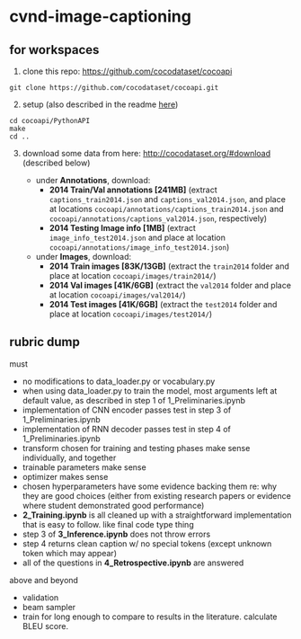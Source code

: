 # cvnd-image-captioning

## for workspaces

1. clone this repo: https://github.com/cocodataset/cocoapi
```
git clone https://github.com/cocodataset/cocoapi.git
```

2. setup (also described in the readme [here](https://github.com/cocodataset/cocoapi))
```
cd cocoapi/PythonAPI
make
cd ..
```

3. download some data from here: http://cocodataset.org/#download (described below)

     * under **Annotations**, download:
          - **2014 Train/Val annotations [241MB]** (extract `captions_train2014.json` and `captions_val2014.json`, and place at locations `cocoapi/annotations/captions_train2014.json` and `cocoapi/annotations/captions_val2014.json`, respectively)
          - **2014 Testing Image info [1MB]** (extract `image_info_test2014.json` and place at location `cocoapi/annotations/image_info_test2014.json`)
     * under **Images**, download:
          - **2014 Train images [83K/13GB]** (extract the `train2014` folder and place at location `cocoapi/images/train2014/`)
          - **2014 Val images [41K/6GB]** (extract the `val2014` folder and place at location `cocoapi/images/val2014/`)
          - **2014 Test images [41K/6GB]** (extract the `test2014` folder and place at location `cocoapi/images/test2014/`)

## rubric dump

must
- no modifications to data_loader.py or vocabulary.py
- when using data_loader.py to train the model, most arguments left at default value, as described in step 1 of 1_Preliminaries.ipynb
- implementation of CNN encoder passes test in step 3 of 1_Preliminaries.ipynb
- implementation of RNN decoder passes test in step 4 of 1_Preliminaries.ipynb
- transform chosen for training and testing phases make sense individually, and together
- trainable parameters make sense
- optimizer makes sense
- chosen hyperparameters have some evidence backing them re: why they are good choices (either from existing research papers or evidence where student demonstrated good performance)
- **2_Training.ipynb** is all cleaned up with a straightforward implementation that is easy to follow. like final code type thing
- step 3 of **3_Inference.ipynb** does not throw errors
- step 4 returns clean caption w/ no special tokens (except unknown token which may appear)
- all of the questions in **4_Retrospective.ipynb** are answered

above and beyond
- validation
- beam sampler
- train for long enough to compare to results in the literature. calculate BLEU score.